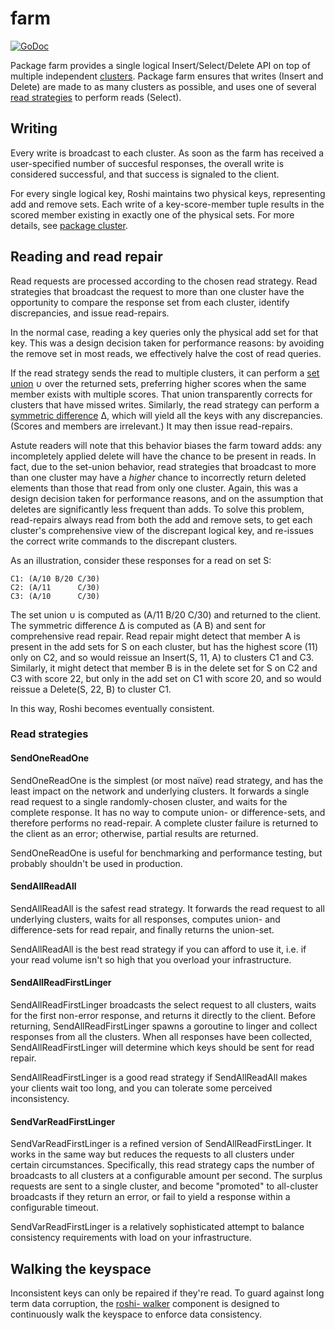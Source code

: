 # farm

[![GoDoc](https://godoc.org/github.com/c2h5oh/roshi/farm?status.png)](https://godoc.org/github.com/c2h5oh/roshi/farm)

Package farm provides a single logical Insert/Select/Delete API on top of
multiple independent [clusters][cluster]. Package farm ensures that writes
(Insert and Delete) are made to as many clusters as possible, and uses one of
several [read strategies](#read_strategies) to perform reads (Select).

[cluster]: https://github.com/c2h5oh/roshi/blob/master/cluster

## Writing

Every write is broadcast to each cluster. As soon as the farm has received a
user-specified number of succesful responses, the overall write is considered
successful, and that success is signaled to the client.

For every single logical key, Roshi maintains two physical keys, representing
add and remove sets. Each write of a key-score-member tuple results in the
scored member existing in exactly one of the physical sets. For more details,
see [package cluster][cluster].

## Reading and read repair

Read requests are processed according to the chosen read strategy. Read
strategies that broadcast the request to more than one cluster have the
opportunity to compare the response set from each cluster, identify
discrepancies, and issue read-repairs.

In the normal case, reading a key queries only the physical add set for that
key. This was a design decision taken for performance reasons: by avoiding the
remove set in most reads, we effectively halve the cost of read queries.

If the read strategy sends the read to multiple clusters, it can perform a
[set union][set-union] ∪ over the returned sets, preferring higher scores when
the same member exists with multiple scores. That union transparently corrects
for clusters that have missed writes. Similarly, the read strategy can perform
a [symmetric difference][symmetric-difference] ∆, which will yield all the
keys with any discrepancies. (Scores and members are irrelevant.) It may then
issue read-repairs.

[set-union]: http://en.wikipedia.org/wiki/Union_(set_theory)
[symmetric-difference]: http://en.wikipedia.org/wiki/Symmetric_difference

Astute readers will note that this behavior biases the farm toward adds: any
incompletely applied delete will have the chance to be present in reads. In
fact, due to the set-union behavior, read strategies that broadcast to more
than one cluster may have a _higher_ chance to incorrectly return deleted
elements than those that read from only one cluster. Again, this was a design
decision taken for performance reasons, and on the assumption that deletes are
significantly less frequent than adds. To solve this problem, read-repairs
always read from both the add and remove sets, to get each cluster's
comprehensive view of the discrepant logical key, and re-issues the correct
write commands to the discrepant clusters.

As an illustration, consider these responses for a read on set S:

```
C1: (A/10 B/20 C/30)
C2: (A/11      C/30)
C3: (A/10      C/30)
```

The set union ∪ is computed as (A/11 B/20 C/30) and returned to the client.
The symmetric difference ∆ is computed as (A B) and sent for comprehensive
read repair. Read repair might detect that member A is present in the add sets
for S on each cluster, but has the highest score (11) only on C2, and so would
reissue an Insert(S, 11, A) to clusters C1 and C3. Similarly, it might detect
that member B is in the delete set for S on C2 and C3 with score 22, but only
in the add set on C1 with score 20, and so would reissue a Delete(S, 22, B) to
cluster C1.

In this way, Roshi becomes eventually consistent.

### Read strategies

#### SendOneReadOne

SendOneReadOne is the simplest (or most naïve) read strategy, and has the
least impact on the network and underlying clusters. It forwards a single read
request to a single randomly-chosen cluster, and waits for the complete
response. It has no way to compute union- or difference-sets, and therefore
performs no read-repair. A complete cluster failure is returned to the client
as an error; otherwise, partial results are returned.

SendOneReadOne is useful for benchmarking and performance testing, but
probably shouldn't be used in production.

#### SendAllReadAll

SendAllReadAll is the safest read strategy. It forwards the read request to
all underlying clusters, waits for all responses, computes union- and
difference-sets for read repair, and finally returns the union-set.

SendAllReadAll is the best read strategy if you can afford to use it, i.e. if
your read volume isn't so high that you overload your infrastructure.

#### SendAllReadFirstLinger

SendAllReadFirstLinger broadcasts the select request to all clusters, waits
for the first non-error response, and returns it directly to the client.
Before returning, SendAllReadFirstLinger spawns a goroutine to linger and
collect responses from all the clusters. When all responses have been
collected, SendAllReadFirstLinger will determine which keys should be sent
for read repair.

SendAllReadFirstLinger is a good read strategy if SendAllReadAll makes your
clients wait too long, and you can tolerate some perceived inconsistency.

#### SendVarReadFirstLinger

SendVarReadFirstLinger is a refined version of SendAllReadFirstLinger. It
works in the same way but reduces the requests to all clusters under certain
circumstances. Specifically, this read strategy caps the number of broadcasts
to all clusters at a configurable amount per second. The surplus requests are
sent to a single cluster, and become "promoted" to all-cluster broadcasts if
they return an error, or fail to yield a response within a configurable
timeout.

SendVarReadFirstLinger is a relatively sophisticated attempt to balance
consistency requirements with load on your infrastructure.

## Walking the keyspace

Inconsistent keys can only be repaired if they're read. To guard against long
term data corruption, the [roshi- walker][walker] component is designed to
continuously walk the keyspace to enforce data consistency.

[walker]: https://github.com/c2h5oh/roshi/blob/master/roshi-walker
